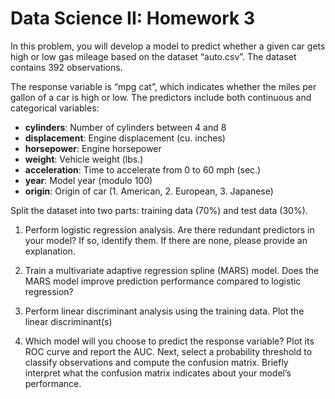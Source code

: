 Data Science II: Homework 3
================

In this problem, you will develop a model to predict whether a given car
gets high or low gas mileage based on the dataset “auto.csv”. The
dataset contains 392 observations.

The response variable is “mpg cat”, which indicates whether the miles
per gallon of a car is high or low. The predictors include both
continuous and categorical variables:  
- **cylinders**: Number of cylinders between 4 and 8  
- **displacement**: Engine displacement (cu. inches)  
- **horsepower**: Engine horsepower  
- **weight**: Vehicle weight (lbs.)  
- **acceleration**: Time to accelerate from 0 to 60 mph (sec.)  
- **year**: Model year (modulo 100)  
- **origin**: Origin of car (1. American, 2. European, 3. Japanese)

Split the dataset into two parts: training data (70%) and test data
(30%).

1)  Perform logistic regression analysis. Are there redundant predictors
    in your model? If so, identify them. If there are none, please
    provide an explanation.

2)  Train a multivariate adaptive regression spline (MARS) model. Does
    the MARS model improve prediction performance compared to logistic
    regression?

3)  Perform linear discriminant analysis using the training data. Plot
    the linear discriminant(s)

4)  Which model will you choose to predict the response variable? Plot
    its ROC curve and report the AUC. Next, select a probability
    threshold to classify observations and compute the confusion matrix.
    Briefly interpret what the confusion matrix indicates about your
    model’s performance.

